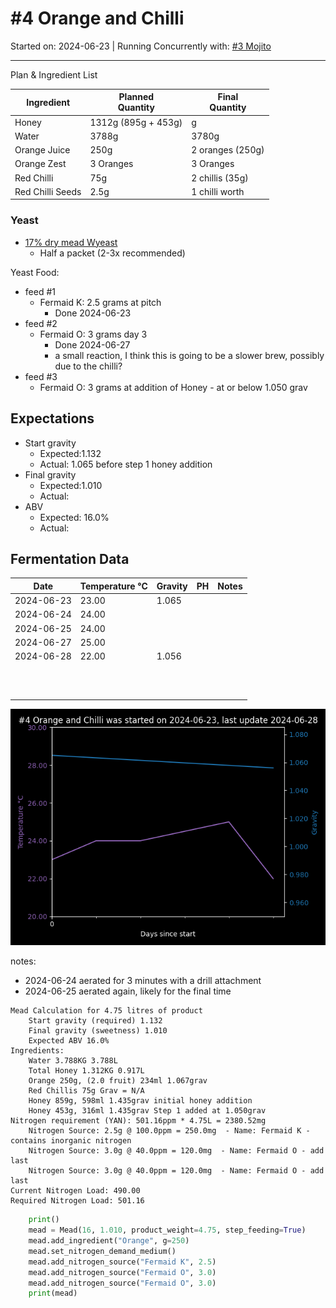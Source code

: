 <h1> #4 Orange and Chilli</h1>

Started on: 2024-06-23 | Running Concurrently with: [#3 Mojito](%233%20Mojito.md)



<hr>

Plan & Ingredient List

| Ingredient       | Planned<br/>Quantity | Final<br/>Quantity |
|------------------|----------------------|--------------------|
| Honey            | 1312g (895g + 453g)  | g                  |
| Water            | 3788g                | 3780g              | 
| Orange Juice     | 250g                 | 2 oranges (250g)   |
| Orange Zest      | 3 Oranges            | 3 Oranges          | 
| Red Chilli       | 75g                  | 2 chillis (35g)    |
| Red Chilli Seeds | 2.5g                 | 1 chilli worth     |

<h3>Yeast</h3>

- [17% dry mead Wyeast](https://www.themaltmiller.co.uk/product/wyeast-4021-dry-white-sparkling/?v=79cba1185463)
    - Half a packet (2-3x recommended)

Yeast Food:

- feed #1
    - Fermaid K: 2.5 grams at pitch
        - Done 2024-06-23
- feed #2
    - Fermaid O: 3 grams day 3
      - Done 2024-06-27
      - a small reaction, I think this is going to be a slower brew, possibly due to the chilli? 
- feed #3
    - Fermaid O: 3 grams at addition of Honey - at or below 1.050 grav

## Expectations

- Start gravity
    - Expected:1.132
    - Actual: 1.065 before step 1 honey addition
- Final gravity
    - Expected:1.010
    - Actual:
- ABV
    - Expected: 16.0%
    - Actual:

<h2>Fermentation Data</h2>

| Date       | Temperature  °C | Gravity | PH  | Notes |
|------------|-----------------|---------|-----|-------|
| 2024-06-23 | 23.00           | 1.065   |     |       |
| 2024-06-24 | 24.00           |         |     |       |
| 2024-06-25 | 24.00           |         |     |       |
| 2024-06-27 | 25.00           |         |     |       |
| 2024-06-28 | 22.00           | 1.056   |     |       |
|            |                 |         |     |       |
|            |                 |         |     |       |
|            |                 |         |     |       |
|            |                 |         |     |       |
|            |                 |         |     |       |
|            |                 |         |     |       |
|            |                 |         |     |       |
|            |                 |         |     |       |
|            |                 |         |     |       |
|            |                 |         |     |       |
|            |                 |         |     |       |

![#4 Orange and Chilli.png](%234%20Orange%20and%20Chilli.png)

notes:

- 2024-06-24 aerated for 3 minutes with a drill attachment
- 2024-06-25 aerated again, likely for the final time

```
Mead Calculation for 4.75 litres of product
	Start gravity (required) 1.132 
	Final gravity (sweetness) 1.010 
	Expected ABV 16.0% 
Ingredients: 
	Water 3.788KG 3.788L 
	Total Honey 1.312KG 0.917L
	Orange 250g, (2.0 fruit) 234ml 1.067grav 
	Red Chillis 75g Grav = N/A
	Honey 859g, 598ml 1.435grav initial honey addition
	Honey 453g, 316ml 1.435grav Step 1 added at 1.050grav
Nitrogen requirement (YAN): 501.16ppm * 4.75L = 2380.52mg
	Nitrogen Source: 2.5g @ 100.0ppm = 250.0mg  - Name: Fermaid K - contains inorganic nitrogen
	Nitrogen Source: 3.0g @ 40.0ppm = 120.0mg  - Name: Fermaid O - add last
	Nitrogen Source: 3.0g @ 40.0ppm = 120.0mg  - Name: Fermaid O - add last
Current Nitrogen Load: 490.00 
Required Nitrogen Load: 501.16

```

``` python
    print()
    mead = Mead(16, 1.010, product_weight=4.75, step_feeding=True)
    mead.add_ingredient("Orange", g=250)
    mead.set_nitrogen_demand_medium()
    mead.add_nitrogen_source("Fermaid K", 2.5)
    mead.add_nitrogen_source("Fermaid O", 3.0)
    mead.add_nitrogen_source("Fermaid O", 3.0)
    print(mead)
```
